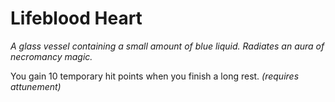 # Lifeblood Heart

*A glass vessel containing a small amount of blue liquid. Radiates an aura of necromancy magic.*

You gain 10 temporary hit points when you finish a long rest. *(requires attunement)*
